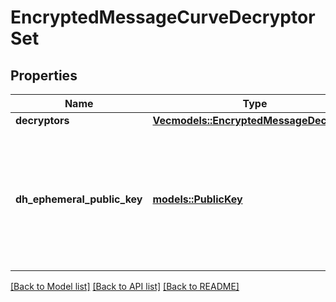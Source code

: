 # EncryptedMessageCurveDecryptorSet

## Properties

Name | Type | Description | Notes
------------ | ------------- | ------------- | -------------
**decryptors** | [**Vec<models::EncryptedMessageDecryptor>**](EncryptedMessageDecryptor.md) |  | 
**dh_ephemeral_public_key** | [**models::PublicKey**](PublicKey.md) | The ephemeral Diffie-Helman public key for a particular ECDSA curve type (see its `key_type`). | 

[[Back to Model list]](../README.md#documentation-for-models) [[Back to API list]](../README.md#documentation-for-api-endpoints) [[Back to README]](../README.md)


